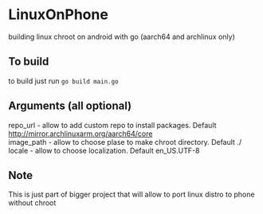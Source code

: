 # LinuxOnPhone
building linux chroot on android with go (aarch64 and archlinux only)
## To build
to build just run
```go build main.go```
## Arguments (all optional)
repo_url - allow to add custom repo to install packages. Default http://mirror.archlinuxarm.org/aarch64/core \
image_path - allow to choose plase to make chroot directory. Default ./\
locale - allow to choose localization. Default en_US.UTF-8
## Note
This is just part of bigger project that will allow to port linux distro to phone without chroot
